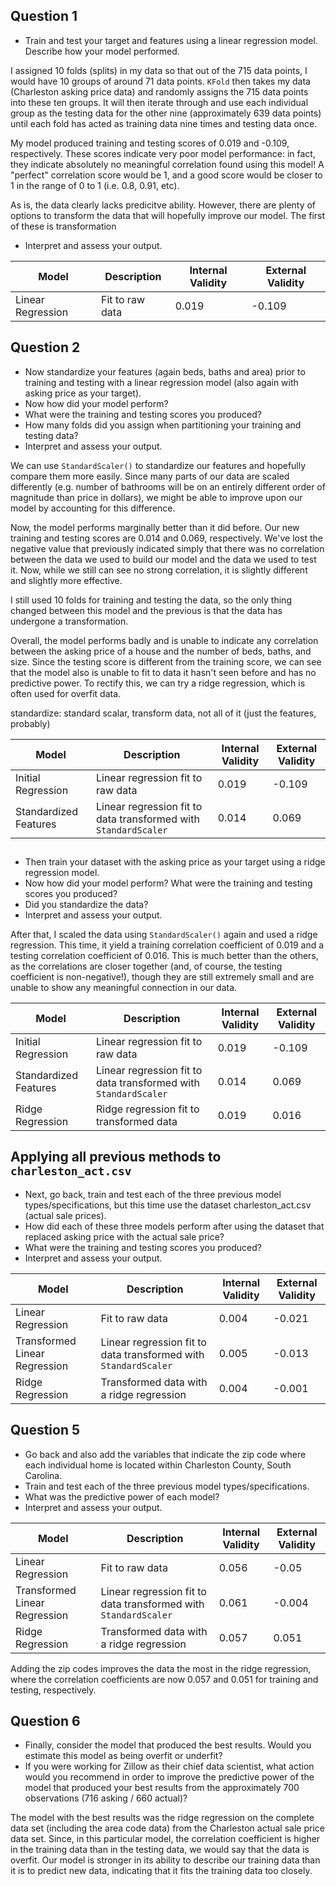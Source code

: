 ## Question 1
- Train and test your target and features using a linear regression model. Describe how your model performed. 

I assigned 10 folds (splits) in my data so that out of the 715 data points, I would have 10 groups of around 71 data points. `KFold` then takes my data (Charleston asking price data) and randomly assigns the 715 data points into these ten groups. It will then iterate through and use each individual group as the testing data for the other nine (approximately 639 data points) until each fold has acted as training data nine times and testing data once. 

My model produced training and testing scores of 0.019 and -0.109, respectively. These scores indicate very poor model performance: in fact, they indicate absolutely no meaningful correlation found using this model! A "perfect" correlation score would be 1, and a good score would be closer to 1 in the range of 0 to 1 (i.e. 0.8, 0.91, etc). 

As is, the data clearly lacks predicitve ability. However, there are plenty of options to transform the data that will hopefully improve our model. The first of these is transformation

- Interpret and assess your output.

| Model | Description | Internal Validity | External Validity |
| --- | ---- | ------ | ---- |
|Linear Regression| Fit to raw data |0.019|-0.109|

## Question 2
- Now standardize your features (again beds, baths and area) prior to training and testing with a linear regression model (also again with asking price as your target). 
- Now how did your model perform?
- What were the training and testing scores you produced? 
- How many folds did you assign when partitioning your training and testing data? 
- Interpret and assess your output.

We can use `StandardScaler()` to standardize our features and hopefully compare them more easily. Since many parts of our data are scaled differently (e.g. number of bathrooms will be on an entirely different order of magnitude than price in dollars), we might be able to improve upon our model by accounting for this difference. 

Now, the model performs marginally better than it did before. Our new training and testing scores are 0.014 and 0.069, respectively. We've lost the negative value that previously indicated simply that there was no correlation between the data we used to build our model and the data we used to test it. Now, while we still can see no strong correlation, it is slightly different and slightly more effective. 

I still used 10 folds for training and testing the data, so the only thing changed between this model and the previous is that the data has undergone a transformation. 

Overall, the model performs badly and is unable to indicate any correlation between the asking price of a house and the number of beds, baths, and size. Since the testing score is different from the training score, we can see that the model also is unable to fit to data it hasn't seen before and has no predictive power. To rectify this, we can try a ridge regression, which is often used for overfit data. 

standardize: standard scalar, transform data, not all of it (just the features, probably)

| Model | Description | Internal Validity | External Validity |
| --- | ---- | ------ | ---- |
|Initial Regression | Linear regression fit to raw data |0.019|-0.109|
|Standardized Features| Linear regression fit to data transformed with `StandardScaler`|0.014|0.069|


## 
- Then train your dataset with the asking price as your target using a ridge regression model. 
- Now how did your model perform? What were the training and testing scores you produced? 
- Did you standardize the data? 
- Interpret and assess your output.

After that, I scaled the data using  `StandardScaler()` again and used a ridge regression. This time, it yield a training correlation coefficient of 0.019 and a testing correlation coefficient of 0.016. This is much better than the others, as the correlations are closer together (and, of course, the testing coefficient is non-negative!), though they are still extremely small and are unable to show any meaningful connection in our data.

| Model | Description | Internal Validity | External Validity |
| --- | ---- | ------ | ---- |
|Initial Regression | Linear regression fit to raw data |0.019|-0.109|
|Standardized Features| Linear regression fit to data transformed with `StandardScaler`|0.014|0.069|
|Ridge Regression|Ridge regression fit to transformed data|0.019|0.016|



## Applying all previous methods to `charleston_act.csv`
- Next, go back, train and test each of the three previous model types/specifications, but this time use the dataset charleston_act.csv (actual sale prices). 
- How did each of these three models perform after using the dataset that replaced asking price with the actual sale price? 
- What were the training and testing scores you produced? 
- Interpret and assess your output.

| Model | Description | Internal Validity | External Validity |
| --- | ---- | ------ | ---- |
|Linear Regression| Fit to raw data |0.004|-0.021|
|Transformed Linear Regression|Linear regression fit to data transformed with `StandardScaler`|0.005|-0.013|
|Ridge Regression| Transformed data with a ridge regression|0.004|-0.001|


## Question 5
- Go back and also add the variables that indicate the zip code where each individual home is located within Charleston County, South Carolina. 
- Train and test each of the three previous model types/specifications. 
- What was the predictive power of each model?
- Interpret and assess your output.

| Model | Description | Internal Validity | External Validity |
| --- | ---- | ------ | ---- |
|Linear Regression| Fit to raw data |0.056|-0.05|
|Transformed Linear Regression|Linear regression fit to data transformed with `StandardScaler`|0.061|-0.004|
|Ridge Regression| Transformed data with a ridge regression|0.057|0.051|

Adding the zip codes improves the data the most in the ridge regression, where the correlation coefficients are now 0.057 and 0.051 for training and testing, respectively. 

## Question 6
- Finally, consider the model that produced the best results. Would you estimate this model as being overfit or underfit? 
- If you were working for Zillow as their chief data scientist, what action would you recommend in order to improve the predictive power of the model that produced your best results from the approximately 700 observations (716 asking / 660 actual)?

The model with the best results was the ridge regression on the complete data set (including the area code data) from the Charleston actual sale price data set. Since, in this particular model, the correlation coefficient is higher in the training data than in the testing data, we would say that the data is overfit. Our model is stronger in its ability to describe our training data than it is to predict new data, indicating that it fits the training data too closely. 
